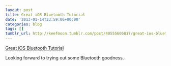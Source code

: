 ```yaml
---
layout: post
title: Great iOS Bluetooth Tutorial
date: '2013-01-14T23:59:06+00:00'
categories: blog
tags: []
tumblr_url: http://keefmoon.tumblr.com/post/40555606817/great-ios-bluetooth-tutorial
---
```

[Great iOS Bluetooth Tutorial](http://invasivecode.tumblr.com/post/39707371281/core-bluetooth-for-ios-core-bluetooth-was)

Looking forward to trying out some Bluetooth goodness.

